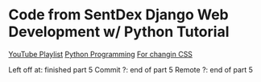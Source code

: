 # Code from SentDex Django Web Development w/ Python Tutorial
[YouTube Playlist](https://www.youtube.com/playlist?list=PLQVvvaa0QuDe9nqlirjacLkBYdgc2inh3)
[Python Programming](https://pythonprogramming.net/django-web-development-python-tutorial/)
[For changin CSS](https://youtu.be/a3d_nyccpM8?list=PLQVvvaa0QuDe9nqlirjacLkBYdgc2inh3&t=1060)

Left off at: finished part 5
Commit ?: end of part 5
Remote ?: end of part 5